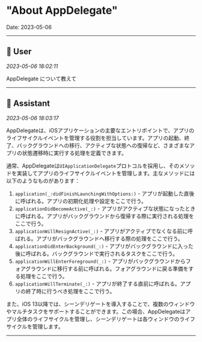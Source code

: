 # "About AppDelegate"

Date: 2023-05-06

---

## 👤 User
*2023-05-06 18:02:11*

AppDelegate について教えて

---

## 🤖 Assistant
*2023-05-06 18:03:17*

AppDelegateは、iOSアプリケーションの主要なエントリポイントで、アプリのライフサイクルイベントを管理する役割を担当しています。アプリの起動、終了、バックグラウンドへの移行、アクティブな状態への復帰など、さまざまなアプリの状態遷移時に実行する処理を定義できます。

通常、AppDelegateは`UIApplicationDelegate`プロトコルを採用し、そのメソッドを実装してアプリのライフサイクルイベントを管理します。主なメソッドには以下のようなものがあります：

1. `application(_:didFinishLaunchingWithOptions:)` - アプリが起動した直後に呼ばれる。アプリの初期化処理や設定をここで行う。
2. `applicationDidBecomeActive(_:)` - アプリがアクティブな状態になったときに呼ばれる。アプリがバックグラウンドから復帰する際に実行される処理をここで行う。
3. `applicationWillResignActive(_:)` - アプリがアクティブでなくなる前に呼ばれる。アプリがバックグラウンドへ移行する際の処理をここで行う。
4. `applicationDidEnterBackground(_:)` - アプリがバックグラウンドに入った後に呼ばれる。バックグラウンドで実行されるタスクをここで行う。
5. `applicationWillEnterForeground(_:)` - アプリがバックグラウンドからフォアグラウンドに移行する前に呼ばれる。フォアグラウンドに戻る準備をする処理をここで行う。
6. `applicationWillTerminate(_:)` - アプリが終了する直前に呼ばれる。アプリの終了時に行うべき処理をここで行う。

また、iOS 13以降では、シーンデリゲートを導入することで、複数のウィンドウやマルチタスクをサポートすることができます。この場合、AppDelegateはアプリ全体のライフサイクルを管理し、シーンデリゲートは各ウィンドウのライフサイクルを管理します。

---
